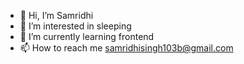 - 👋 Hi, I’m Samridhi
- 👀 I’m interested in sleeping 
- 🌱 I’m currently learning frontend
- 📫 How to reach me samridhisingh103b@gmail.com

<!---
samridhi2003/samridhi2003 is a ✨ special ✨ repository because its `README.md` (this file) appears on your GitHub profile.
You can click the Preview link to take a look at your changes.
--->
